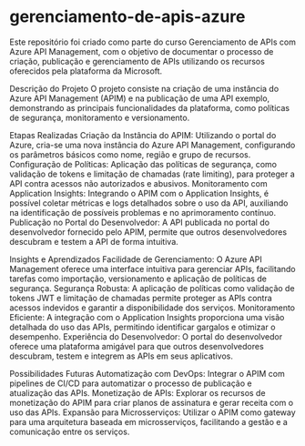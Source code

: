 # gerenciamento-de-apis-azure
Este repositório foi criado como parte do curso Gerenciamento de APIs com Azure API Management, com o objetivo de documentar o processo de criação, publicação e gerenciamento de APIs utilizando os recursos oferecidos pela plataforma da Microsoft.

Descrição do Projeto
O projeto consiste na criação de uma instância do Azure API Management (APIM) e na publicação de uma API exemplo, demonstrando as principais funcionalidades da plataforma, como políticas de segurança, monitoramento e versionamento.

Etapas Realizadas
Criação da Instância do APIM: Utilizando o portal do Azure, cria-se uma nova instância do Azure API Management, configurando os parâmetros básicos como nome, região e grupo de recursos.
Configuração de Políticas: Aplicação das políticas de segurança, como validação de tokens e limitação de chamadas (rate limiting), para proteger a API contra acessos não autorizados e abusivos.
Monitoramento com Application Insights: Integrando o APIM com o Application Insights, é possível coletar métricas e logs detalhados sobre o uso da API, auxiliando na identificação de possíveis problemas e no aprimoramento contínuo.
Publicação no Portal do Desenvolvedor: A API publicada no portal do desenvolvedor fornecido pelo APIM, permite que outros desenvolvedores descubram e testem a API de forma intuitiva.

Insights e Aprendizados
Facilidade de Gerenciamento: O Azure API Management oferece uma interface intuitiva para gerenciar APIs, facilitando tarefas como importação, versionamento e aplicação de políticas de segurança.
Segurança Robusta: A aplicação de políticas como validação de tokens JWT e limitação de chamadas permite proteger as APIs contra acessos indevidos e garantir a disponibilidade dos serviços.
Monitoramento Eficiente: A integração com o Application Insights proporciona uma visão detalhada do uso das APIs, permitindo identificar gargalos e otimizar o desempenho.
Experiência do Desenvolvedor: O portal do desenvolvedor oferece uma plataforma amigável para que outros desenvolvedores descubram, testem e integrem as APIs em seus aplicativos.

Possibilidades Futuras
Automatização com DevOps: Integrar o APIM com pipelines de CI/CD para automatizar o processo de publicação e atualização das APIs.
Monetização de APIs: Explorar os recursos de monetização do APIM para criar planos de assinatura e gerar receita com o uso das APIs.
Expansão para Microsserviços: Utilizar o APIM como gateway para uma arquitetura baseada em microsserviços, facilitando a gestão e a comunicação entre os serviços.
